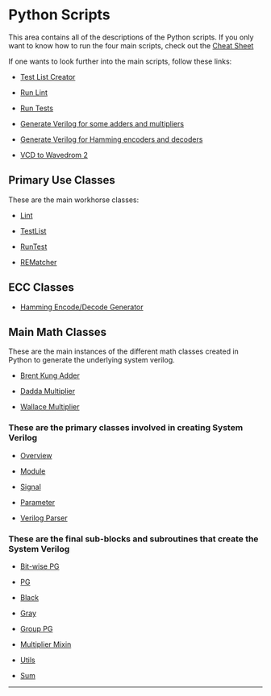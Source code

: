 # Python Scripts

This area contains all of the descriptions of the Python scripts. If you only want to know how to run the four main scripts, check out the [Cheat Sheet](./cheat_sheet.md)

If one wants to look further into the main scripts, follow these links:

* [Test List Creator](list_test_wrap.md)

* [Run Lint](lint_wrap.md)

* [Run Tests](run_test_wrap.md)

* [Generate Verilog for some adders and multipliers](math_generate.md)

* [Generate Verilog for Hamming encoders and decoders](ecc_generate.md)

* [VCD to Wavedrom 2](vcd2wavedrom2.md)

## Primary Use Classes

These are the main workhorse classes:

* [Lint](lint.md)

* [TestList](list_test.md)

* [RunTest](run_test.md)

* [REMatcher](REMatcher.md)

## ECC Classes

* [Hamming Encode/Decode Generator](ecc_hamming.md)

## Main Math Classes

These are the main instances of the different math classes created in Python to generate the underlying system verilog.

* [Brent Kung Adder](brent_kung_adder.md)

* [Dadda Multiplier](dadda_multiplier.md)

* [Wallace Multiplier](wallace_multiplier.md)

### These are the primary classes involved in creating System Verilog

* [Overview](verilog_class_overview.md)

* [Module](module.md)

* [Signal](signal.md)

* [Parameter](param.md)

* [Verilog Parser](verilog_parser.md)

### These are the final sub-blocks and subroutines that create the System Verilog

* [Bit-wise PG](bitwise_pg_logic.md)

* [PG](pg.md)

* [Black](black.md)

* [Gray](gray.md)

* [Group PG](group_pg_logic.md)

* [Multiplier Mixin](multiplier_mixin.md)

* [Utils](utils.md)

* [Sum](sum_logic.md)

---
